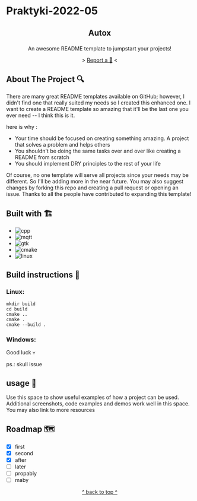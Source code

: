 # Praktyki-2022-05 

## <p align="center">Autox</p>

<p align="center">
An awesome README template to jumpstart your projects!
</p>

<p align="center">
> <a href="https://github.com/swojtczak/Praktyki-2022-05/pulls"> Report a 🐛</a> <
</p>

## About The Project :mag:

 There are many great README templates available on GitHub; however, I didn't find one that really suited my needs so I created this enhanced one. I want to create a README template so amazing that it'll be the last one you ever need -- I think this is it.

here is why : 

* Your time should be focused on creating something amazing. A project that solves a problem and helps others
* You shouldn't be doing the same tasks over and over like creating a README from scratch
* You should implement DRY principles to the rest of your life

Of course, no one template will serve all projects since your needs may be different. So I'll be adding more in the near future. You may also suggest changes by forking this repo and creating a pull request or opening an issue. Thanks to all the people have contributed to expanding this template!

## Built with 🏗️

* ![cpp]
* ![mqtt]
* ![gtk]
* ![cmake]
* ![linux]

[cpp]: https://img.shields.io/badge/C%2B%2B-blue

[mqtt]: https://img.shields.io/badge/MQTT-blueviolet

[gtk]: https://img.shields.io/badge/GTK-red

[cmake]: https://img.shields.io/badge/CMAKE-yellow

[linux]: https://img.shields.io/badge/LINUX-lightgrey

## Build instructions :wrench:

### Linux:

```
mkdir build
cd build
cmake ..
cmake .
cmake --build .
```

### Windows:

Good luck :skull:


ps.: skull issue

## usage :book:
Use this space to show useful examples of how a project can be used. Additional screenshots, code examples and demos work well in this space. You may also link to more resources

## Roadmap 🗺️

- [x] first
- [x] second
- [x] after
- [ ] later  
- [ ] propably 
- [ ] maby

<p align="center">
<a href="#praktyki-2022-05">^ back to top ^</a>
</p>


